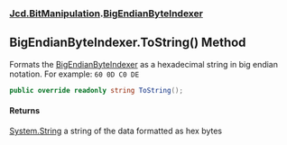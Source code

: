 ### [Jcd.BitManipulation](Jcd.BitManipulation.md 'Jcd.BitManipulation').[BigEndianByteIndexer](Jcd.BitManipulation.BigEndianByteIndexer.md 'Jcd.BitManipulation.BigEndianByteIndexer')

## BigEndianByteIndexer.ToString() Method

Formats the [BigEndianByteIndexer](Jcd.BitManipulation.BigEndianByteIndexer.md 'Jcd.BitManipulation.BigEndianByteIndexer') as a hexadecimal string in big endian notation.
For example: `60 0D C0 DE`

```csharp
public override readonly string ToString();
```

#### Returns

[System.String](https://docs.microsoft.com/en-us/dotnet/api/System.String 'System.String')
a string of the data formatted as hex bytes